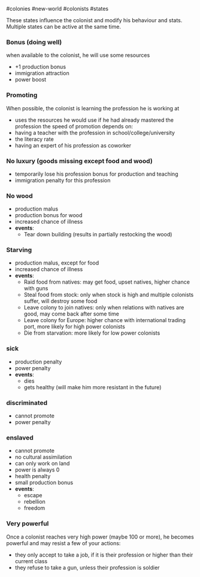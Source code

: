 #colonies #new-world #colonists #states

These states influence the colonist and modify his behaviour and stats. Multiple states can be active at the same time. 
### Bonus (doing well)
when available to the colonist, he will use some resources
- +1 production bonus
- immigration attraction
- power boost
### Promoting
When possible, the colonist is learning the profession he is working at
- uses the resources he would use if he had already mastered the profession
the speed of promotion depends on:
- having a teacher with the profession in school/college/university
- the literacy rate
- having an expert of his profession as coworker
### No luxury (goods missing except food and wood)
- temporarily lose his profession bonus for production and teaching
- immigration penalty for this profession
### No wood
- production malus
- production bonus for wood
- increased chance of illness
- **events**:
	- Tear down building (results in partially restocking the wood)
### Starving
- production malus, except for food
- increased chance of illness
- **events**:
	- Raid food from natives:
		may get food, upset natives, higher chance with guns
	- Steal food from stock:
		only when stock is high and multiple colonists suffer, will destroy some food
	- Leave colony to join natives:
		only when relations with natives are good, may come back after some time
	- Leave colony for Europe:
		higher chance with international trading port, more likely for high power colonists
	- Die from starvation:
		more likely for low power colonists
### sick
- production penalty
- power penalty
- **events**:
	- dies
	- gets healthy (will make him more resistant in the future)
### discriminated
- cannot promote
- power penalty
### enslaved
- cannot promote
- no cultural assimilation
- can only work on land
- power is always 0
- health penalty
- small production bonus
- **events**:
	- escape
	- rebellion
	- freedom
### Very powerful
Once a colonist reaches very high power (maybe 100 or more), he becomes powerful and may resist a few of your actions:
- they only accept to take a job, if it is their profession or higher than their current class
- they refuse to take a gun, unless their profession is soldier


